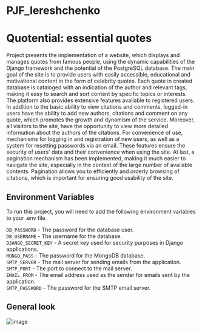 # PJF_Iereshchenko

# Quotential: essential quotes

Project presents the implementation of a website, which displays and manages quotes from famous people, using the dynamic capabilities of the Django framework and the potential of the PostgreSQL database. The main goal of the site is to provide users with easily accessible, educational and motivational content in the form of celebrity quotes. Each quote in created database is cataloged with an indication of the author and relevant tags, making it easy to search and sort content by specific topics or interests. The platform also provides extensive features available to registered users. In addition to the basic ability to view citations and comments, logged-in users have the ability to add new authors, citations and comment on any quote, which promotes the growth and dynamism of the service. Moreover, all visitors to the site, have the opportunity to view more detailed information about the authors of the citations. For convenience of use, mechanisms for logging in and registration of new users, as well as a system for resetting passwords via an email. These features ensure the security of users' data and their convenience when using the site. At last, a pagination mechanism has been implemented, making it much easier to navigate the site, especially in the context of the large number of available contents. Pagination allows you to efficiently and orderly browsing of citations, which is important for ensuring good usability of the site.

## Environment Variables

To run this project, you will need to add the following environment variables to your .env file.

`DB_PASSWORD` - The password for the database user.  
`DB_USERNAME` - The username for the database.  
`DJANGO_SECRET_KEY` - A secret key used for security purposes in Django applications.  
`MONGO_PASS` - The password for the MongoDB database.  
`SMTP_SERVER` - The mail server for sending emails from the application.  
`SMTP_PORT` - The port to connect to the mail server.  
`EMAIL_FROM` - The email address used as the sender for emails sent by the application.  
`SMTP_PASSWORD` - The password for the SMTP email server.  

## General look
![image](https://github.com/m1hanch/PJF_Iereshchenko/assets/92646976/756e521e-384b-4c7b-abf0-e0a2c4a326d9)

